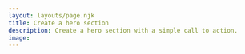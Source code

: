 ```yaml
---
layout: layouts/page.njk
title: Create a hero section
description: Create a hero section with a simple call to action.
image:
---
```


